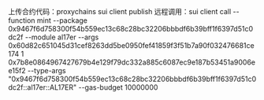 上传合约代码：proxychains sui client publish 
远程调用：sui client call --function mint --package 0x9467f6d758300f54b559ec13c68c28bc32206bbbdf6b39bff1f6397d51c0dc2f --module al17er --args 0x60d82c651045d31cef8263dd5be0950fef41859f3f51b7a90f032476681ce174 1 0x7b8e0864967427679b4e129f79dc332a885c6087ec9e187b53451a9006ee15f2  --type-args "0x9467f6d758300f54b559ec13c68c28bc32206bbbdf6b39bff1f6397d51c0dc2f::al17er::AL17ER" --gas-budget 10000000